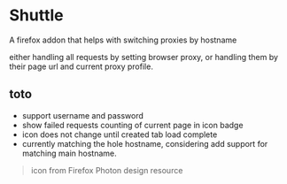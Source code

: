 # Shuttle

A firefox addon that helps with switching proxies by hostname

either handling all requests by setting browser proxy, or handling them by their page url and current proxy profile.

## toto

- support username and password
- show failed requests counting of current page in icon badge
- icon does not change until created tab load complete
- currently matching the hole hostname, considering add support for matching main hostname.

> icon from Firefox Photon design resource
